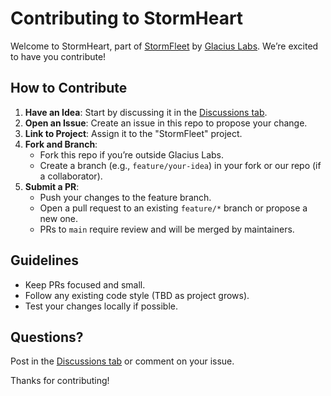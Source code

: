 # Contributing to StormHeart

Welcome to StormHeart, part of [StormFleet](https://github.com/orgs/glacius-labs/projects/1) by [Glacius Labs](https://github.com/glacius-labs). We’re excited to have you contribute!

## How to Contribute
1. **Have an Idea**: Start by discussing it in the [Discussions tab](https://github.com/glacius-labs/StormHeart/discussions).
2. **Open an Issue**: Create an issue in this repo to propose your change.
3. **Link to Project**: Assign it to the "StormFleet" project.
4. **Fork and Branch**:  
   - Fork this repo if you’re outside Glacius Labs.  
   - Create a branch (e.g., `feature/your-idea`) in your fork or our repo (if a collaborator).
5. **Submit a PR**:  
   - Push your changes to the feature branch.  
   - Open a pull request to an existing `feature/*` branch or propose a new one.  
   - PRs to `main` require review and will be merged by maintainers.

## Guidelines
- Keep PRs focused and small.
- Follow any existing code style (TBD as project grows).
- Test your changes locally if possible.

## Questions?
Post in the [Discussions tab](https://github.com/glacius-labs/StormHeart/discussions) or comment on your issue.

Thanks for contributing!
